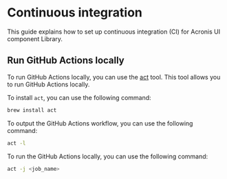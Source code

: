 # Continuous integration

This guide explains how to set up continuous integration (CI) for Acronis UI component Library.

## Run GitHub Actions locally

To run GitHub Actions locally, you can use the [act](https://nektosact.com/)
tool. This tool allows you to run GitHub Actions locally.

To install `act`, you can use the following command:

```bash
brew install act
```

To output the GitHub Actions workflow, you can use the following command:

```bash
act -l
```

To run the GitHub Actions locally, you can use the following command:

```bash
act -j <job_name>
```
